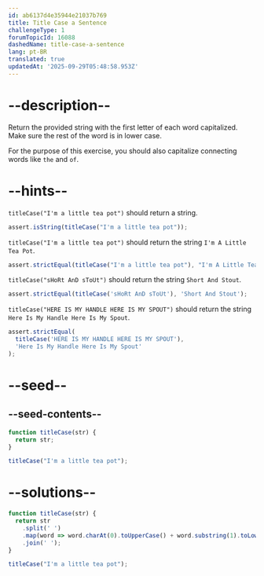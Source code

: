 ```yaml
---
id: ab6137d4e35944e21037b769
title: Title Case a Sentence
challengeType: 1
forumTopicId: 16088
dashedName: title-case-a-sentence
lang: pt-BR
translated: true
updatedAt: '2025-09-29T05:48:58.953Z'
---
```


# --description--

Return the provided string with the first letter of each word capitalized. Make sure the rest of the word is in lower case.

For the purpose of this exercise, you should also capitalize connecting words like `the` and `of`.

# --hints--

`titleCase("I'm a little tea pot")` should return a string.

```js
assert.isString(titleCase("I'm a little tea pot"));
```

`titleCase("I'm a little tea pot")` should return the string `I'm A Little Tea Pot`.

```js
assert.strictEqual(titleCase("I'm a little tea pot"), "I'm A Little Tea Pot");
```

`titleCase("sHoRt AnD sToUt")` should return the string `Short And Stout`.

```js
assert.strictEqual(titleCase('sHoRt AnD sToUt'), 'Short And Stout');
```

`titleCase("HERE IS MY HANDLE HERE IS MY SPOUT")` should return the string `Here Is My Handle Here Is My Spout`.

```js
assert.strictEqual(
  titleCase('HERE IS MY HANDLE HERE IS MY SPOUT'),
  'Here Is My Handle Here Is My Spout'
);
```

# --seed--

## --seed-contents--

```js
function titleCase(str) {
  return str;
}

titleCase("I'm a little tea pot");
```

# --solutions--

```js
function titleCase(str) {
  return str
    .split(' ')
    .map(word => word.charAt(0).toUpperCase() + word.substring(1).toLowerCase())
    .join(' ');
}

titleCase("I'm a little tea pot");
```
